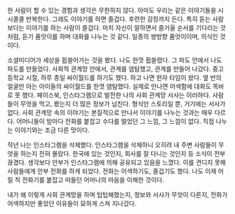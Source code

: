 한 사람이 할 수 있는 경험과 생각은 무한하지 않다. 아마도 우리는 같은 이야기들을 시시콜콜 반복한다. 그래도 이야기를 하면 즐겁다. 후련한 감정까지 든다. 특히 듣는 사람보다는 이야기를 하는 사람이 즐겁다. 마치 자신이 말하면서 즐거울 순서를 기다리는 것처럼, 듣기 품앗이를 하며 대화를 나누는 것 같다. 일종의 쌍방향 품앗이이며, 의식인 것이다.

소셜미디어가 세상을 휩쓸어가는 것을 봤다. 나도 한껏 휩쓸렸다. 그 파도 안에서 나도 파도를 만들었다. 사회적 관계망 안에서, 관계를 염탐했고, 관계를 만들어 나갔다. 중고등학교 시절, 하루 종일 싸이월드를 하기도 했다. 하고 나면 현자 타임이 왔다. 옆 반의 얼굴만 아는 아이들의 싸이월드를 한껏 염탐했다. 실제로 만나면 어색함에 대화도 똑바로 못 했다. 페이스북, 인스타그램으로 발전한 나의 사회 관계망 서사는 이러하다. 사람들이 무엇을 먹고, 봤는지 더 많은 정보가 넘친다. 형식만 스토리일 뿐, 거기에는 서사가 없다. 사회 관계망 속의 이야기는 본질적으로 만나서 이야기를 나누는 것과는 매우 다르다. 어머니들이 밤마다 전화를 붙잡고 수다를 떨었던 그 느낌, 그 느낌이 없다. 직접 나누는 이야기와는 조금 다른 맛이다.

작년 나는 인스타그램을 삭제했다. 인스타그램을 삭제하니 오히려 내 주변 사람들이 무엇을 하는지 전혀 몰랐다. 한국에 있는 것인지, 회사를 잘 다니는 것인지 등 소식이 전부 끊겼다. 생각보다 안부가 인스타그램에 의해 공유되고 있음을 느꼈다. 이를 견디지 못해 사람들에게 안부 전화를 하게 되었다. 전화는 어색하기도, 즐겁기도 했다. 나도 이제 어릴 적 전화기를 붙잡고 떠들던 어머니의 마음을 이해한 것이다.

내가 왜 이렇게 사회 관계망을 하며 텁텁해했는지, 정보와 서사가 무엇이 다른지, 전화가 어색하지만 좋았던 이유들이 묘하게 스쳐 지나갔다.